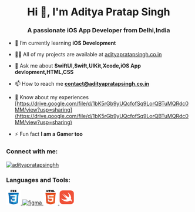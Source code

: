 <h1 align="center">Hi 👋, I'm Aditya Pratap Singh</h1>
<h3 align="center">A passionate iOS App Developer from Delhi,India</h3>

- 🌱 I’m currently learning **iOS Development**

- 👨‍💻 All of my projects are available at [adityapratapsingh.co.in](adityapratapsingh.co.in)

- 💬 Ask me about **SwiftUI,Swift,UIKit,Xcode,iOS App devlopment,HTML,CSS**

- 📫 How to reach me **contact@adityapratapsingh.co.in**

- 📄 Know about my experiences [https://drive.google.com/file/d/1bK5rGb9yUQcfofSq9LorQBTuMQRdc0MM/view?usp=sharing](https://drive.google.com/file/d/1bK5rGb9yUQcfofSq9LorQBTuMQRdc0MM/view?usp=sharing)

- ⚡ Fun fact **I am a Gamer too**

<h3 align="left">Connect with me:</h3>
<p align="left">
<a href="https://linkedin.com/in/adityapratapsinghh" target="blank"><img align="center" src="https://raw.githubusercontent.com/rahuldkjain/github-profile-readme-generator/master/src/images/icons/Social/linked-in-alt.svg" alt="adityapratapsinghh" height="30" width="40" /></a>
</p>

<h3 align="left">Languages and Tools:</h3>
<p align="left"> <a href="https://www.w3schools.com/css/" target="_blank" rel="noreferrer"> <img src="https://raw.githubusercontent.com/devicons/devicon/master/icons/css3/css3-original-wordmark.svg" alt="css3" width="40" height="40"/> </a> <a href="https://www.figma.com/" target="_blank" rel="noreferrer"> <img src="https://www.vectorlogo.zone/logos/figma/figma-icon.svg" alt="figma" width="40" height="40"/> </a> <a href="https://www.w3.org/html/" target="_blank" rel="noreferrer"> <img src="https://raw.githubusercontent.com/devicons/devicon/master/icons/html5/html5-original-wordmark.svg" alt="html5" width="40" height="40"/> </a> <a href="https://developer.apple.com/swift/" target="_blank" rel="noreferrer"> <img src="https://raw.githubusercontent.com/devicons/devicon/master/icons/swift/swift-original.svg" alt="swift" width="40" height="40"/> </a> </p>
